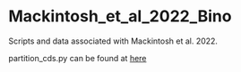 # Mackintosh_et_al_2022_Bino
Scripts and data associated with Mackintosh et al. 2022.

partition_cds.py can be found at [here](https://github.com/DRL/gIMble/blob/master/cli/partitioncds.py)
